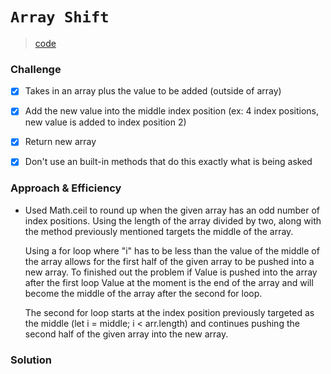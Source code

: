 # `Array Shift`
> [code](array-shift.test.js)
### Challenge
- [x] Takes in an array plus the value to be added (outside of array)

- [x] Add the new value into the middle index position (ex: 4 index positions, new value is added to index position 2)

- [x] Return new array

- [x] Don't use an built-in methods that do this exactly what is being asked

### Approach & Efficiency
- Used Math.ceil to round up when the given array has an odd number of index positions. Using the length of the array divided by two, along with the method previously mentioned targets the middle of the array.

    Using a for loop where "i" has to be less than the value of the middle of the array allows for the first half of the given array to be pushed into a new array. To finished out the problem if Value is pushed into the array after the first loop Value at the moment is the end of the array and will become the middle of the array after the second for loop. 
    
    The second for loop starts at the index position previously targeted as the middle (let i = middle; i < arr.length) and continues pushing the second half of the given array into the new array.

### Solution